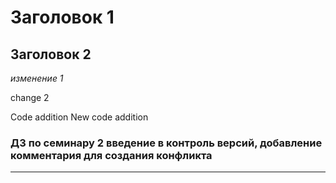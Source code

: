 # Заголовок 1

## Заголовок 2

*изменение 1*

change 2

Code addition
New code addition

### ДЗ по семинару 2 введение в контроль версий, добавление комментария для создания конфликта
*******